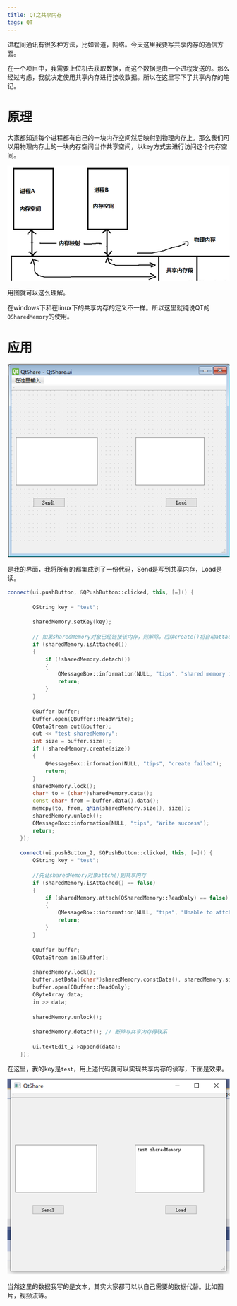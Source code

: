 ```yaml
---
title: QT之共享内存
tags: QT
---
```




进程间通讯有很多种方法，比如管道，网络。今天这里我要写共享内存的通信方面。

在一个项目中，我需要上位机去获取数据，而这个数据是由一个进程发送的。那么经过考虑，我就决定使用共享内存进行接收数据。所以在这里写下了共享内存的笔记。

# 原理

大家都知道每个进程都有自己的一块内存空间然后映射到物理内存上。那么我们可以用物理内存上的一块内存空间当作共享空间，以key方式去进行访问这个内存空间。

![image-20240503174218889](/image/QTLearn/SharedMemory/Yuanli.jpg)

用图就可以这么理解。

在windows下和在linux下的共享内存的定义不一样。所以这里就纯说QT的`QSharedMemory`的使用。

# 应用

![image-20240503181204364](/image/QTLearn/SharedMemory/Jiemian.jpg)

是我的界面，我将所有的都集成到了一份代码，Send是写到共享内存，Load是读。

```cpp
connect(ui.pushButton, &QPushButton::clicked, this, [=]() {
    
        QString key = "test";

        sharedMemory.setKey(key);

        // 如果sharedMemory对象已经链接该内存，则解除，后续create()将自动attach
        if (sharedMemory.isAttached())
        {
            if (!sharedMemory.detach())
            {
                QMessageBox::information(NULL, "tips", "shared memory is lock");
                return;
            }
        }

        QBuffer buffer;
        buffer.open(QBuffer::ReadWrite);
        QDataStream out(&buffer);
        out << "test sharedMemory";
        int size = buffer.size();
        if (!sharedMemory.create(size))
        {
            QMessageBox::information(NULL, "tips", "create failed");
            return;
        }
        sharedMemory.lock();
        char* to = (char*)sharedMemory.data();
        const char* from = buffer.data().data();
        memcpy(to, from, qMin(sharedMemory.size(), size));
        sharedMemory.unlock();
        QMessageBox::information(NULL, "tips", "Write success");
        return;
    });

    connect(ui.pushButton_2, &QPushButton::clicked, this, [=]() {
        QString key = "test";

        //先让sharedMemory对象attch()到共享内存
        if (sharedMemory.isAttached() == false)
        {
            if (sharedMemory.attach(QSharedMemory::ReadOnly) == false)
            {
                QMessageBox::information(NULL, "tips", "Unable to attch to sharedMemory");
                return;
            }
        }

        QBuffer buffer;
        QDataStream in(&buffer);

        sharedMemory.lock();
        buffer.setData((char*)sharedMemory.constData(), sharedMemory.size());
        buffer.open(QBuffer::ReadOnly);
        QByteArray data;
        in >> data;
       
        sharedMemory.unlock();

        sharedMemory.detach(); // 断掉与共享内存得联系

        ui.textEdit_2->append(data);
    });
```

在这里，我的key是`test`，用上述代码就可以实现共享内存的读写，下面是效果。

![image-20240503181310273](/image/QTLearn/SharedMemory/Result.jpg)

当然这里的数据我写的是文本，其实大家都可以以自己需要的数据代替。比如图片，视频流等。